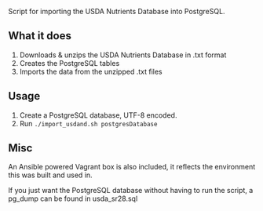 Script for importing the USDA Nutrients Database into PostgreSQL.

What it does
------------
1. Downloads & unzips the USDA Nutrients Database in .txt format
2. Creates the PostgreSQL tables
3. Imports the data from the unzipped .txt files

Usage
-----
1. Create a PostgreSQL database, UTF-8 encoded.
2. Run `./import_usdand.sh postgresDatabase`

Misc
----
An Ansible powered Vagrant box is also included, it reflects the environment this was built and used in.

If you just want the PostgreSQL database without having to run the script, a pg_dump can be found in usda_sr28.sql
